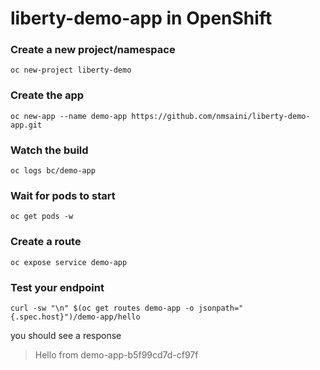 # liberty-demo-app in OpenShift

### Create a new project/namespace
`oc new-project liberty-demo`

### Create the app
`oc new-app --name demo-app https://github.com/nmsaini/liberty-demo-app.git`

### Watch the build
`oc logs bc/demo-app`

### Wait for pods to start
`oc get pods -w`

### Create a route
`oc expose service demo-app`

### Test your endpoint
```
curl -sw "\n" $(oc get routes demo-app -o jsonpath="{.spec.host}")/demo-app/hello
```
you should see a response 
> Hello from demo-app-b5f99cd7d-cf97f
